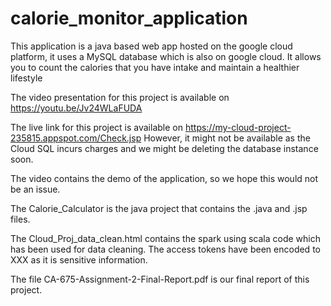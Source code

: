 # calorie_monitor_application
This application is a java based web app hosted on the google cloud platform, it uses a MySQL database which is also on google cloud. It allows you to count the calories that you have intake and maintain a healthier lifestyle

The video presentation for this project is available on https://youtu.be/Jv24WLaFUDA

The live link for this project is available on https://my-cloud-project-235815.appspot.com/Check.jsp  However, it might not be available as the Cloud SQL incurs charges and we might be deleting the database instance soon.

The video contains the demo of the application, so we hope this would not be an issue.

The Calorie_Calculator is the java project that contains the .java and .jsp files.

The Cloud_Proj_data_clean.html contains the spark using scala code which has been used for data cleaning. The access tokens have been encoded to XXX as it is sensitive information.

The file CA-675-Assignment-2-Final-Report.pdf is our final report of this project.
